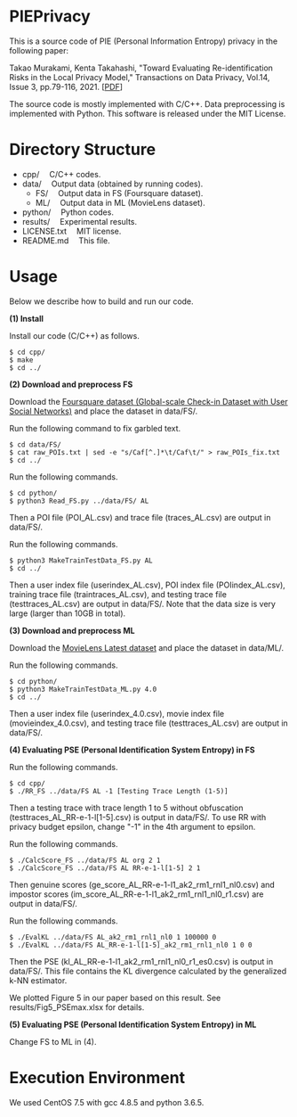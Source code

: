 # PIEPrivacy
This is a source code of PIE (Personal Information Entropy) privacy in the following paper: 

Takao Murakami, Kenta Takahashi, "Toward Evaluating Re-identification Risks in the Local Privacy Model," Transactions on Data Privacy, Vol.14, Issue 3, pp.79-116, 2021. [[PDF](http://www.tdp.cat/issues21/tdp.a423a21.pdf)]

The source code is mostly implemented with C/C++. Data preprocessing is implemented with Python. This software is released under the MIT License.

# Directory Structure
- cpp/			&emsp;C/C++ codes.
- data/			&emsp;Output data (obtained by running codes).
  - FS/			&emsp;Output data in FS (Foursquare dataset).
  - ML/			&emsp;Output data in ML (MovieLens dataset).
- python/		&emsp;Python codes.
- results/		&emsp;Experimental results.
- LICENSE.txt		&emsp;MIT license.
- README.md		&emsp;This file.

# Usage

Below we describe how to build and run our code.

**(1) Install**

Install our code (C/C++) as follows.
```
$ cd cpp/
$ make
$ cd ../
```

**(2) Download and preprocess FS**

Download the [Foursquare dataset (Global-scale Check-in Dataset with User Social Networks)](https://sites.google.com/site/yangdingqi/home/foursquare-dataset) and place the dataset in data/FS/.

Run the following command to fix garbled text.

```
$ cd data/FS/
$ cat raw_POIs.txt | sed -e "s/Caf[^.]*\t/Caf\t/" > raw_POIs_fix.txt
$ cd ../
```

Run the following commands.

```
$ cd python/
$ python3 Read_FS.py ../data/FS/ AL
```

Then a POI file (POI_AL.csv) and trace file (traces_AL.csv) are output in data/FS/.

Run the following commands.

```
$ python3 MakeTrainTestData_FS.py AL
$ cd ../
```

Then a user index file (userindex_AL.csv), POI index file (POIindex_AL.csv), training trace file (traintraces_AL.csv), and testing trace file (testtraces_AL.csv) are output in data/FS/. Note that the data size is very large (larger than 10GB in total).

**(3) Download and preprocess ML**

Download the [MovieLens Latest dataset](https://grouplens.org/datasets/movielens/latest/) and place the dataset in data/ML/.

Run the following commands.

```
$ cd python/
$ python3 MakeTrainTestData_ML.py 4.0
$ cd ../
```

Then a user index file (userindex_4.0.csv), movie index file (movieindex_4.0.csv), and testing trace file (testtraces_AL.csv) are output in data/FS/.

**(4) Evaluating PSE (Personal Identification System Entropy) in FS**

Run the following commands.

```
$ cd cpp/
$ ./RR_FS ../data/FS AL -1 [Testing Trace Length (1-5)]
```

Then a testing trace with trace length 1 to 5 without obfuscation (testtraces_AL_RR-e-1-l[1-5].csv) is output in data/FS/. To use RR with privacy budget epsilon, change "-1" in the 4th argument to epsilon.

Run the following commands.

```
$ ./CalcScore_FS ../data/FS AL org 2 1
$ ./CalcScore_FS ../data/FS AL RR-e-1-l[1-5] 2 1
```

Then genuine scores (ge_score_AL_RR-e-1-l1_ak2_rm1_rnl1_nl0.csv) and impostor scores (im_score_AL_RR-e-1-l1_ak2_rm1_rnl1_nl0_r1.csv) are output in data/FS/.

Run the following commands.

```
$ ./EvalKL ../data/FS AL_ak2_rm1_rnl1_nl0 1 100000 0
$ ./EvalKL ../data/FS AL_RR-e-1-l[1-5]_ak2_rm1_rnl1_nl0 1 0 0
```

Then the PSE (kl_AL_RR-e-1-l1_ak2_rm1_rnl1_nl0_r1_es0.csv) is output in data/FS/. This file contains the KL divergence calculated by the generalized k-NN estimator.

We plotted Figure 5 in our paper based on this result. See results/Fig5_PSEmax.xlsx for details.

**(5) Evaluating PSE (Personal Identification System Entropy) in ML**

Change FS to ML in (4).

# Execution Environment
We used CentOS 7.5 with gcc 4.8.5 and python 3.6.5.
